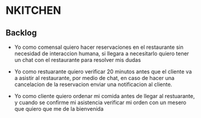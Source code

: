 # NKITCHEN
## Backlog

- Yo como comensal quiero hacer reservaciones en el restaurante sin necesidad de interaccion humana, si llegara a necesitarlo quiero tener un chat con el restaurante para resolver mis dudas

- Yo como restuarante quiero verificar 20 minutos antes que el cliente va a asistir al restaurante, por medio de chat, en caso de hacer una cancelacion de la reservacion enviar una notificacion al cliente.

- Yo como cliente quiero ordenar mi comida antes de llegar al restuarante, y cuando se confirme mi asistencia verificar mi orden con un mesero que quiero que me de la bienvenida

